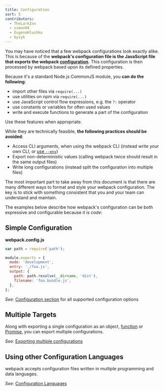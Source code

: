 ```yaml
---
title: Configuration
sort: 5
contributors:
  - TheLarkInn
  - simon04
  - EugeneHlushko
  - byzyk
---
```


You may have noticed that a few webpack configurations look exactly alike. This is because of the **webpack's configuration file is the JavaScript file that exports the webpack [configuration](/configuration/).** This configuration is then processed by webpack based upon its defined properties.

Because it's a standard Node.js CommonJS module, you **can do the following**:

- import other files via `require(...)`
- use utilities on npm via `require(...)`
- use JavaScript control flow expressions, e.g. the `?:` operator
- use constants or variables for often used values
- write and execute functions to generate a part of the configuration

Use these features when appropriate.

While they are technically feasible, **the following practices should be avoided**:

- Access CLI arguments, when using the webpack CLI (instead write your own CLI, or [use `--env`](/configuration/configuration-types/))
- Export non-deterministic values (calling webpack twice should result in the same output files)
- Write long configurations (instead split the configuration into multiple files)

The most important part to take away from this document is that there are many different ways to format and style your webpack configuration. The key is to stick with something consistent that you and your team can understand and maintain.

The examples below describe how webpack's configuration can be both expressive and configurable because _it is code_:

## Simple Configuration

**webpack.config.js**

```javascript
var path = require('path');

module.exports = {
  mode: 'development',
  entry: './foo.js',
  output: {
    path: path.resolve(__dirname, 'dist'),
    filename: 'foo.bundle.js',
  },
};
```

_See_: [Configuration section](/configuration/) for all supported configuration options

## Multiple Targets

Along with exporting a single configuration as an object, [function](/configuration/configuration-types/#exporting-a-function) or [Promise](/configuration/configuration-types/#exporting-a-promise), you can export multiple configurations.

_See_: [Exporting multiple configurations](/configuration/configuration-types/#exporting-multiple-configurations)

## Using other Configuration Languages

webpack accepts configuration files written in multiple programming and data languages.

_See_: [Configuration Languages](/configuration/configuration-languages/)
